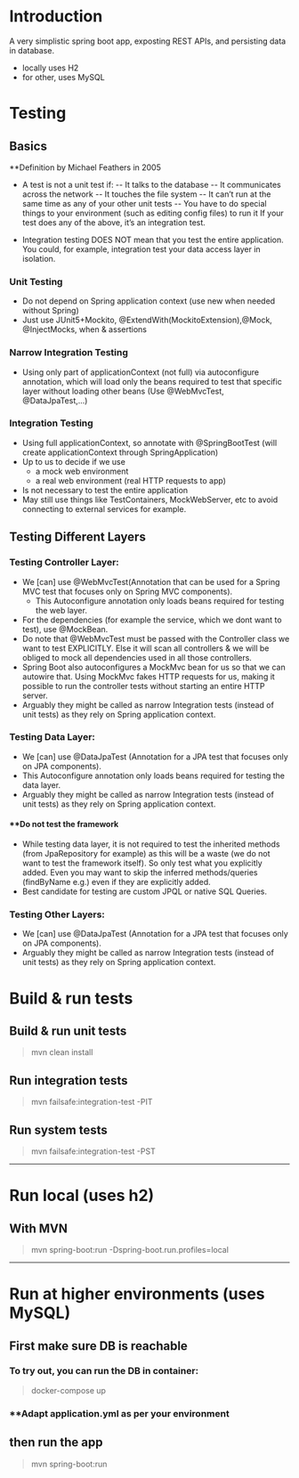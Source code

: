 # Introduction
A very simplistic spring boot app, exposting REST APIs, and persisting data in database.
- locally uses H2
- for other, uses MySQL

# Testing

## Basics
**Definition by Michael Feathers in 2005

- A test is not a unit test if:
 -- It talks to the database
 -- It communicates across the network
 -- It touches the file system
 -- It can’t run at the same time as any of your other unit tests
 -- You have to do special things to your environment (such as editing config files) to run it
If your test does any of the above, it’s an integration test.

- Integration testing DOES NOT mean that you test the entire application. You could, for example, 
integration test your data access layer in isolation.

### Unit Testing 
- Do not depend on Spring application context (use new when needed without Spring)
- Just use JUnit5+Mockito, @ExtendWith(MockitoExtension),@Mock, @InjectMocks, when & assertions
### Narrow Integration Testing 
- Using only part of applicationContext (not full) via autoconfigure annotation, which will load only the beans required to test that 
  specific layer without loading other beans (Use @WebMvcTest, @DataJpaTest,...)
### Integration Testing 
- Using full applicationContext, so annotate with @SpringBootTest (will create applicationContext through SpringApplication)
- Up to us to decide if we use 
  - a mock web environment
  - a real web environment (real HTTP requests to app)
- Is not necessary to test the entire application
- May still use things like TestContainers, MockWebServer, etc to avoid connecting to external services for example.

## Testing Different Layers

### Testing Controller Layer:
- We [can] use @WebMvcTest(Annotation that can be used for a Spring MVC test that focuses only on Spring MVC components).
  - This Autoconfigure annotation only loads beans required for testing the web layer.
- For the dependencies (for example the service, which we dont want to test), use @MockBean.
- Do note that @WebMvcTest must be passed with the Controller class we want to test EXPLICITLY. Else it will scan all controllers 
  & we will be obliged to mock all dependencies used in all those controllers.
- Spring Boot also autoconfigures a MockMvc bean for us so that we can autowire that. Using MockMvc fakes HTTP requests for us, making 
  it possible to run the controller tests without starting an entire HTTP server.
- Arguably they might be called as narrow Integration tests (instead of unit tests) as they rely on Spring application context.

### Testing Data Layer:
- We [can] use @DataJpaTest (Annotation for a JPA test that focuses only on JPA components).
- This Autoconfigure annotation only loads beans required for testing the data layer.
- Arguably they might be called as narrow Integration tests (instead of unit tests) as they rely on Spring application context.
#### **Do not test the framework
- While testing data layer, it is not required to test the inherited methods (from JpaRepository for example) as this will be a waste
    (we do not want to test the framework itself). So only test what you explicitly added. Even you may want to skip the inferred methods/queries (findByName e.g.)
     even if they are explicitly added.
- Best candidate for testing are custom JPQL or native SQL Queries.
### Testing Other Layers:
 - We [can] use @DataJpaTest (Annotation for a JPA test that focuses only on JPA components).
 - Arguably they might be called as narrow Integration tests (instead of unit tests) as they rely on Spring application context.


# Build & run tests

## Build & run unit tests
>mvn clean install

## Run integration tests
>mvn failsafe:integration-test -PIT

## Run system tests
>mvn failsafe:integration-test -PST

---

# Run local (uses h2)
## With MVN
>mvn spring-boot:run -Dspring-boot.run.profiles=local

---

# Run at higher environments (uses MySQL)
## First make sure DB is reachable
### To try out, you can run the DB in container:
>docker-compose up
### **Adapt application.yml as per your environment
## then run the app
>mvn spring-boot:run 

